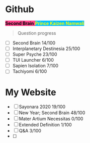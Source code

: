 # Github

<span style='background-color:#ff468b;'><span style='color:#000000;'>**Second Brain**</span> <span style='background-color:#00bfff;'><span style='color:#ffff00;'>**Prince Kaizen Namwali**</span> 

> Question progress
- [ ] Second Brain 14/100
- [ ] Interplanetary Destinesia 25/100
- [ ] Super Psyche 23/100
- [ ] TUI Launcher 6/100
- [ ] Sapien Isolation 7/100
- [ ] Tachiyomi 6/100

# My Website
- [ ] Sayonara 2020 19/100
- [ ] New Year; Second Brain 48/100
- [ ] Mater Artium Necessitas 0/100
- [ ] Extended Definition 1/100
- [ ] Q&A 3/100
- [ ] 
